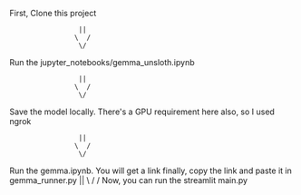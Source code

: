 First, Clone this project

                     ||
                    \  /
                     \/
                     
Run the jupyter_notebooks/gemma_unsloth.ipynb

                     ||
                    \  /
                     \/
                     
Save the model locally. There's a GPU requirement here also, so I used ngrok

                     ||
                    \  /
                     \/
                     
Run the gemma.ipynb. You will get a link finally, copy the link and paste it in gemma_runner.py
                     ||
                    \  /
                     \/
Now, you can run the streamlit main.py                     
